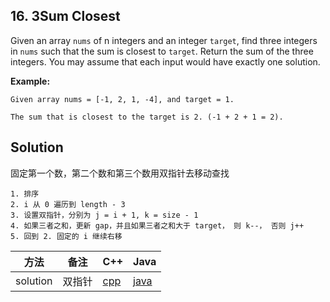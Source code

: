 ## 16. 3Sum Closest

Given an array `nums` of n integers and an integer `target`, find three integers in `nums` such that the sum is closest to `target`. Return the sum of the three integers. You may assume that each input would have exactly one solution.

**Example:**
```
Given array nums = [-1, 2, 1, -4], and target = 1.

The sum that is closest to the target is 2. (-1 + 2 + 1 = 2).
```

## Solution

固定第一个数，第二个数和第三个数用双指针去移动查找

```
1. 排序
2. i 从 0 遍历到 length - 3
3. 设置双指针，分别为 j = i + 1, k = size - 1
4. 如果三者之和，更新 gap，并且如果三者之和大于 target， 则 k--， 否则 j++
5. 回到 2. 固定的 i 继续右移 
```

| 方法 | 备注 | C++ | Java |
|---|---|---|---|
| solution | 双指针 |[cpp](threeSumClosest.cpp)|[java](Solution.java)|